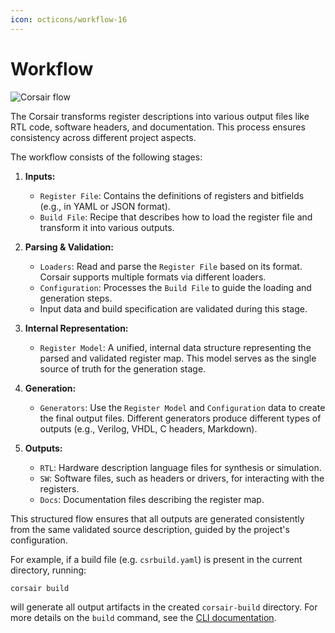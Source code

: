 ```yaml
---
icon: octicons/workflow-16
---
```


# Workflow



<img src="../../assets/images/flow.drawio.svg" alt="Corsair flow" class="invert-on-slate">

The Corsair transforms register descriptions into various output files like RTL code, software headers, and documentation. This process ensures consistency across different project aspects.

The workflow consists of the following stages:

1.  **Inputs:**
    *   `Register File`: Contains the definitions of registers and bitfields (e.g., in YAML or JSON format).
    *   `Build File`: Recipe that describes how to load the register file and transform it into various outputs.

2.  **Parsing & Validation:**
    *   `Loaders`: Read and parse the `Register File` based on its format. Corsair supports multiple formats via different loaders.
    *   `Configuration`: Processes the `Build File` to guide the loading and generation steps.
    *   Input data and build specification are validated during this stage.

3.  **Internal Representation:**
    *   `Register Model`: A unified, internal data structure representing the parsed and validated register map. This model serves as the single source of truth for the generation stage.

4.  **Generation:**
    *   `Generators`: Use the `Register Model` and `Configuration` data to create the final output files. Different generators produce different types of outputs (e.g., Verilog, VHDL, C headers, Markdown).

5.  **Outputs:**
    *   `RTL`: Hardware description language files for synthesis or simulation.
    *   `SW`: Software files, such as headers or drivers, for interacting with the registers.
    *   `Docs`: Documentation files describing the register map.

This structured flow ensures that all outputs are generated consistently from the same validated source description, guided by the project's configuration.

For example, if a build file (e.g. `csrbuild.yaml`) is present in the current directory, running:

```bash
corsair build
```

will generate all output artifacts in the created `corsair-build` directory. For more details on the `build` command, see the [CLI documentation](../cli.md#corsair-build).
